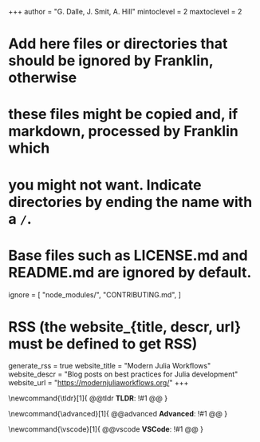 <!--
Add here global page variables to use throughout your website.
-->
+++
author = "G. Dalle, J. Smit, A. Hill"
mintoclevel = 2
maxtoclevel = 2

# Add here files or directories that should be ignored by Franklin, otherwise
# these files might be copied and, if markdown, processed by Franklin which
# you might not want. Indicate directories by ending the name with a `/`.
# Base files such as LICENSE.md and README.md are ignored by default.
ignore = [
    "node_modules/",
    "CONTRIBUTING.md",
]

# RSS (the website_{title, descr, url} must be defined to get RSS)
generate_rss = true
website_title = "Modern Julia Workflows"
website_descr = "Blog posts on best practices for Julia development"
website_url   = "https://modernjuliaworkflows.org/"
+++

<!--
Add here global latex commands to use throughout your pages.
-->
\newcommand{\tldr}[1]{
  @@tldr
  **TLDR**: !#1 
  @@
}

\newcommand{\advanced}[1]{
  @@advanced
  **Advanced**: !#1
  @@
}

\newcommand{\vscode}[1]{
  @@vscode
  **VSCode**: !#1
  @@
}